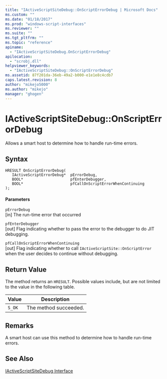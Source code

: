 ```yaml
---
title: "IActiveScriptSiteDebug::OnScriptErrorDebug | Microsoft Docs"
ms.custom: ""
ms.date: "01/18/2017"
ms.prod: "windows-script-interfaces"
ms.reviewer: ""
ms.suite: ""
ms.tgt_pltfrm: ""
ms.topic: "reference"
apiname: 
  - "IActiveScriptSiteDebug.OnScriptErrorDebug"
apilocation: 
  - "scrobj.dll"
helpviewer_keywords: 
  - "IActiveScriptSiteDebug::OnScriptErrorDebug"
ms.assetid: 87f201da-36eb-49a2-b000-e1e1e8c4cdb7
caps.latest.revision: 8
author: "mikejo5000"
ms.author: "mikejo"
manager: "ghogen"
---
```

# IActiveScriptSiteDebug::OnScriptErrorDebug
Allows a smart host to determine how to handle run-time errors.  
  
## Syntax  
  
```  
HRESULT OnScriptErrorDebug(  
   IActiveScriptErrorDebug*  pErrorDebug,  
   BOOL*                     pfEnterDebugger,  
   BOOL*                     pfCallOnScriptErrorWhenContinuing  
);  
```  
  
#### Parameters  
 `pErrorDebug`  
 [in] The run-time error that occurred  
  
 `pfEnterDebugger`  
 [out] Flag indicating whether to pass the error to the debugger to do JIT debugging.  
  
 `pfCallOnScriptErrorWhenContinuing`  
 [out] Flag indicating whether to call `IActiveScriptSite::OnScriptError` when the user decides to continue without debugging.  
  
## Return Value  
 The method returns an `HRESULT`. Possible values include, but are not limited to the value in the following table.  
  
|Value|Description|  
|-----------|-----------------|  
|`S_OK`|The method succeeded.|  
  
## Remarks  
 A smart host can use this method to determine how to handle run-time errors.  
  
## See Also  
 [IActiveScriptSiteDebug Interface](../../winscript/reference/iactivescriptsitedebug-interface.md)